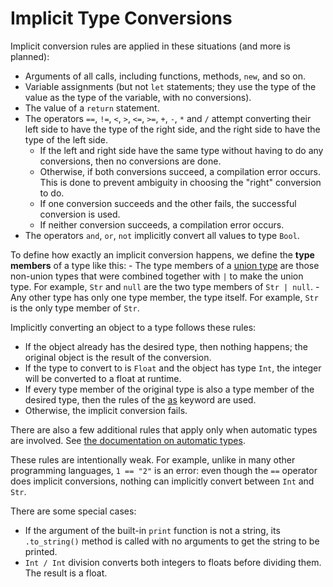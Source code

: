 # Implicit Type Conversions

Implicit conversion rules are applied in these situations (and more is planned):
- Arguments of all calls, including functions, methods, `new`, and so on.
- Variable assignments (but not `let` statements;
    they use the type of the value as the type of the variable, with no conversions).
- The value of a `return` statement.
- The operators `==`, `!=`, `<`, `>`, `<=`, `>=`, `+`, `-`, `*` and `/`
    attempt converting their left side to have the type of the right side,
    and the right side to have the type of the left side.
    - If the left and right side have the same type without having to do any
        conversions, then no conversions are done.
    - Otherwise, if both conversions succeed, a compilation error occurs. This is done
        to prevent ambiguity in choosing the "right" conversion to do.
    - If one conversion succeeds and the other fails, the successful conversion is used.
    - If neither conversion succeeds, a compilation error occurs.
- The operators `and`, `or`, `not` implicitly convert all values to type `Bool`.

To define how exactly an implicit conversion happens, we define the **type members** of a
type like this:
    - The type members of a [union type](union.md) are those non-union types that were
        combined together with `|` to make the union type.
        For example, `Str` and `null` are the two type members of `Str | null`.
    - Any other type has only one type member, the type itself.
        For example, `Str` is the only type member of `Str`.

Implicitly converting an object to a type follows these rules:
- If the object already has the desired type, then nothing happens; the
    original object is the result of the conversion.
- If the type to convert to is `Float` and the object has type `Int`,
    the integer will be converted to a float at runtime.
- If every type member of the original type is also a type member of the desired type,
    then the rules of the [as](union.md#as) keyword are used.
- Otherwise, the implicit conversion fails.

There are also a few additional rules that apply only when automatic types are involved.
See [the documentation on automatic types](auto.md).

These rules are intentionally weak. For example, unlike in many other programming
languages, `1 == "2"` is an error: even though the `==` operator does implicit
conversions, nothing can implicitly convert between `Int` and `Str`.

There are some special cases:
- If the argument of the built-in `print` function is not a string, its `.to_string()`
    method is called with no arguments to get the string to be printed.
- `Int / Int` division converts both integers to floats before dividing them.
    The result is a float.
